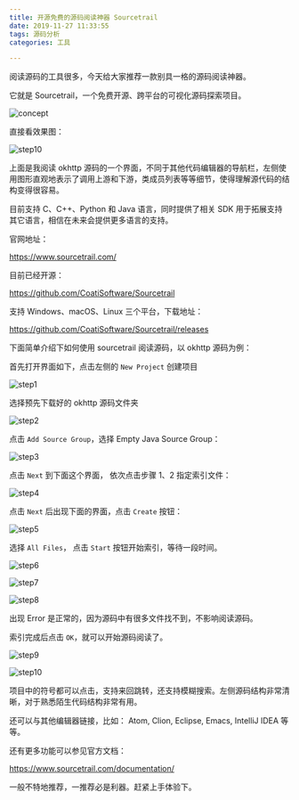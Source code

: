 ```yaml
---
title: 开源免费的源码阅读神器 Sourcetrail
date: 2019-11-27 11:33:55
tags: 源码分析
categories: 工具

---
```


阅读源码的工具很多，今天给大家推荐一款别具一格的源码阅读神器。

它就是 Sourcetrail，一个免费开源、跨平台的可视化源码探索项目。

![concept](sourcetrail/concept.png)

直接看效果图：

![step10](sourcetrail/step10.png)

上面是我阅读 okhttp 源码的一个界面，不同于其他代码编辑器的导航栏，左侧使用图形直观地表示了调用上游和下游，类成员列表等等细节，使得理解源代码的结构变得很容易。

目前支持 C、C++、Python 和 Java 语言，同时提供了相关 SDK 用于拓展支持其它语言，相信在未来会提供更多语言的支持。

官网地址： 

https://www.sourcetrail.com/ 

目前已经开源：

https://github.com/CoatiSoftware/Sourcetrail 

支持 Windows、macOS、Linux 三个平台，下载地址：

https://github.com/CoatiSoftware/Sourcetrail/releases

下面简单介绍下如何使用 sourcetrail 阅读源码，以 okhttp 源码为例：

首先打开界面如下，点击左侧的 `New Project` 创建项目

![step1](sourcetrail/step1.png)

选择预先下载好的 okhttp 源码文件夹

![step2](sourcetrail/step2.png)

点击 `Add Source Group`，选择 Empty Java Source Group：

![step3](sourcetrail/step3.png)

点击 `Next` 到下面这个界面， 依次点击步骤 1、2 指定索引文件： 

![step4](sourcetrail/step4.png)

点击 `Next` 后出现下面的界面，点击 `Create` 按钮：

![step5](sourcetrail/step5.png)

选择 `All Files`， 点击 `Start` 按钮开始索引，等待一段时间。

![step6](sourcetrail/step6.png)

![step7](sourcetrail/step7.png)

![step8](sourcetrail/step8.png)

出现 Error 是正常的，因为源码中有很多文件找不到，不影响阅读源码。

索引完成后点击 `OK`，就可以开始源码阅读了。

![step9](sourcetrail/step9.png)

![step10](sourcetrail/step10.png)

项目中的符号都可以点击，支持来回跳转，还支持模糊搜索。左侧源码结构非常清晰，对于熟悉陌生代码结构非常有用。

还可以与其他编辑器链接，比如： Atom, Clion, Eclipse, Emacs, IntelliJ IDEA 等等。

还有更多功能可以参见官方文档：

 https://www.sourcetrail.com/documentation/ 

一般不特地推荐，一推荐必是利器。赶紧上手体验下。